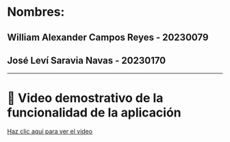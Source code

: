 # Nombres:

## William Alexander Campos Reyes - 20230079  
## José Leví Saravia Navas - 20230170  

---

# 🎥 Video demostrativo de la funcionalidad de la aplicación
[Haz clic aquí para ver el video](enlace_al_video)
